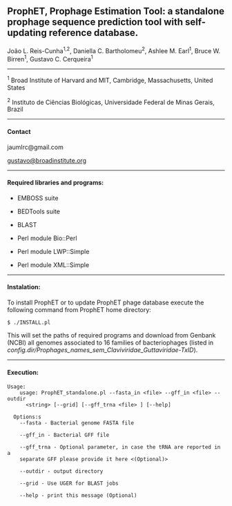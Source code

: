 
<h2>ProphET, Prophage Estimation Tool: a standalone prophage sequence prediction tool with self-updating reference database.</h2>

João L. Reis-Cunha<sup>1,2</sup>, Daniella C. Bartholomeu<sup>2</sup>, Ashlee M. Earl<sup>1</sup>,  Bruce W. Birren<sup>1</sup>, Gustavo C. Cerqueira<sup>1</sup>

------

<sup>1</sup> Broad Institute of Harvard and MIT, Cambridge, Massachusetts, United States

<sup>2</sup> Instituto de Ciências Biológicas, Universidade Federal de Minas Gerais, Brazil

------
<h4>Contact</h4>
jaumlrc@gmail.com

gustavo@broadinstitute.org

------
<h4>Required libraries and programs:</h4>

* EMBOSS suite

* BEDTools suite

* BLAST

* Perl module Bio::Perl

* Perl module LWP::Simple

* Perl module XML::Simple


------
<h4>Instalation:</h4>

To install ProphET or to update ProphET phage database execute the following command from ProphET home directory:
```
$ ./INSTALL.pl
```

This will set the paths of required programs and download from Genbank (NCBI) all genomes associated to 16 families of bacteriophages
(listed in *config.dir/Prophages_names_sem_Claviviridae_Guttaviridae-TxID*).
 

------
<h4>Execution:</h4>

```
Usage:
    usage: ProphET_standalone.pl --fasta_in <file> --gff_in <file> --outdir
      <string> [--grid] [--gff_trna <file> ] [--help]

  Options:s
    --fasta - Bacterial genome FASTA file

    --gff_in - Bacterial GFF file

    --gff_trna - Optional parameter, in case the tRNA are reported in a
    separate GFF please provide it here <(Optional)>

    --outdir - output directory

    --grid - Use UGER for BLAST jobs

    --help - print this message (Optional)
```
